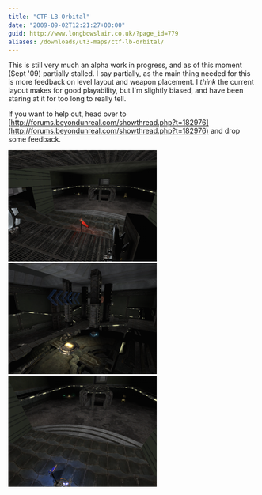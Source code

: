 ```yaml
---
title: "CTF-LB-Orbital"
date: "2009-09-02T12:21:27+00:00"
guid: http://www.longbowslair.co.uk/?page_id=779
aliases: /downloads/ut3-maps/ctf-lb-orbital/
---
```


This is still very much an alpha work in progress, and as of this moment (Sept '09) partially stalled. I say partially, as the main thing needed for this is more feedback on level layout and weapon placement. I _think_ the current layout makes for good playability, but I'm slightly biased, and have been staring at it for too long to really tell.

If you want to help out, head over to [http://forums.beyondunreal.com/showthread.php?t=182976](http://forums.beyondunreal.com/showthread.php?t=182976) and drop some feedback.

[![rbase01](images/rbase01-300x225.png "rbase01")](/wp-content/uploads/2009/03/rbase01.png)[![center](images/center-300x225.png "center")](/wp-content/uploads/2009/03/center.png)[![bbase01](images/bbase01-300x225.png "bbase01")](/wp-content/uploads/2009/03/bbase01.png)
